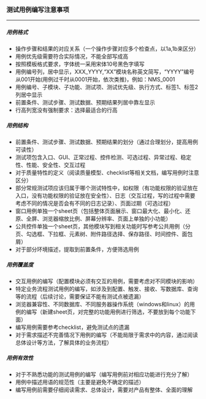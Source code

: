 ### 测试用例编写注意事项

***

##### 用例格式

- 操作步骤和结果的对应关系（一个操作步骤对应多个检查点，以1a,1b来区分）
- 用例优先级需要符合实际情况，不能全部写成高
- 按照模板格式要求，字体统一采用宋体10号黑色字填写
- 用例编号列，居中显示，XXX_YYYY,“XX”模块名称英文简写，“YYYY”编号从001开始(用例过千时从0001开始，依次类推)，例如：NMS_0001
- 用例编号、子模块、子功能、测试项、测试优先级、执行方式、标签1、标签2列居中显示
- 前置条件、测试步骤、测试数据、预期结果列居中靠左显示
- 行高列宽没有强制要求：选择最适合的行高

 

##### 用例结构

- 前置条件、测试步骤、测试数据、预期结果的划分（通过合理划分，提高用例可读性）
- 测试项包含入口、GUI、正常过程、控件检测、可选过程、异常过程、稳定性、性能、安全性、交互过程
- 对于质量特性的定义（阅读质量模型、checklist等相关文档，编写用例时注意区分）
- 部分常规测试项应该归属于哪个测试特性中，如权限（有功能权限的验证放在入口，没有功能权限的验证放在安全性）、日志（交互过程，写的过程中需要考虑不同的情况是否会有不同的日志记录）、页面过期（可选过程）
- 窗口用例单独一个sheet页（包括整体页面展示、窗口最大化、最小化、还原、全屏、浏览器缩放比例、屏幕分辨率、页面上单独的小功能）
- 公共控件单独一个sheet页，其他模块写到相关功能时写参考公共用例（分页、勾选框、下拉框、元素树、附件路径选择、保存路径、时间控件、面包屑）
- 对于部分环境描述，提取到前置条件，方便筛选用例

 

##### 用例覆盖度

- 交互用例的编写（配置模块必须有交互的用例，需要考虑对不同模块的影响）
- 特定业务流程测试用例的编写，如涉及到配置、触发、接收、写数据库、查询等的流程（后续讨论，需要保证不能有测试点被遗漏）
- 浏览器兼容性、不同数据库、不同服务器操作系统（windows和linux）的用例的编写（新建sheet页，对完整的功能用例进行筛选，不要放到每个功能下面）
- 编写用例需要参考checklist，避免测试点的遗漏
- 对于需求描述不完善情况下用例的编写（不能局限于需求中的内容，通过阅读总体设计等方法，了解具体的业务流程）

 

##### 用例有效性

- 对于不熟悉功能的测试用例的编写（编写用例前对相应功能进行充分了解）
- 用例中描述用语的规范性（主要是避免不确定的描述）
- 编写用例前需要仔细阅读需求、总体设计，需要对产品有整体、全面的理解